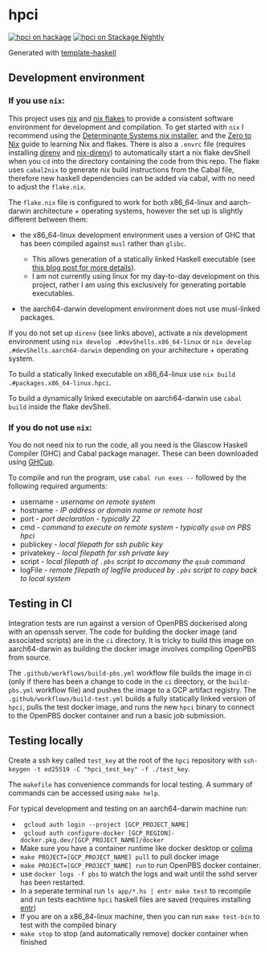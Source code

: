 # hpci
[![hpci on hackage](https://img.shields.io/hackage/v/hpci)](http://hackage.haskell.org/package/hpci)
[![hpci on Stackage Nightly](https://stackage.org/package/hpci/badge/nightly)](https://stackage.org/nightly/package/hpci)

Generated with [template-haskell](https://github.com/jonascarpay/template-haskell)

## Development environment

### If you use `nix`:

This project uses [nix](https://nixos.org/) and [nix flakes](https://nixos.wiki/wiki/flakes) to provide a consistent software environment for development and compilation.
To get started with `nix` I recommend using the [Determinante Systems nix installer](https://github.com/DeterminateSystems/nix-installer), and the [Zero to Nix](https://zero-to-nix.com/) guide to learning Nix and flakes.
There is also a `.envrc` file (requires installing [direnv](https://direnv.net/) and [nix-direnv](https://github.com/nix-community/nix-direnv)) to automatically start a nix flake devShell when you `cd` into the directory containing the code from this repo.
The flake uses `cabal2nix` to generate nix build instructions from the Cabal file, therefore new haskell dependencies can be added via cabal, with no need to adjust the `flake.nix`.

The `flake.nix` file is configured to work for both x86_64-linux and aarch-darwin architecture + operating systems, however the set up is slightly different between them:
  - the x86_64-linux development environment uses a version of GHC that has been compiled against `musl` rather than `glibc`.
    - This allows generation of a statically linked Haskell executable (see [this blog post for more details](https://cs-syd.eu/posts/2024-04-20-static-linking-haskell-nix)).
    - I am not currently using linux for my day-to-day development on this project, rather I am using this exclusively for generating portable executables.
  
  - the aarch64-darwin development environment does not use musl-linked packages.

If you do not set up `direnv` (see links above), activate a nix development environment using `nix develop .#devShells.x86_64-linux` or `nix develop .#devShells.aarch64-darwin` depending on your architecture + operating system.

To build a statically linked executable on x86_64-linux use `nix build .#packages.x86_64-linux.hpci`.

To build a dynamically linked executable on aarch64-darwin use `cabal build` inside the flake devShell.

### If you do not use `nix`:

You do not need nix to run the code, all you need is the Glascow Haskell Compiler (GHC) and Cabal package manager.
These can been downloaded using [GHCup](https://www.haskell.org/ghcup/).

To compile and run the program, use `cabal run exes --` followed by the following required arguments:
  - username   - *username on remote system*
  - hostname   - *IP address or domain name or remote host*
  - port       - *port declaration - typically 22*
  - cmd        - *command to execute on remote system - typically `qsub` on PBS hpci*
  - publickey  - *local filepath for ssh public key*
  - privatekey - *local filepath for ssh private key*
  - script     - *local filepath of `.pbs` script to accomany the `qsub` command*
  - logFile    - *remote filepath of logfile produced by `.pbs` script to copy back to local system*

## Testing in CI

Integration tests are run against a version of OpenPBS dockerised along with an openssh server.
The code for building the docker image (and associated scripts) are in the `ci` directory.
It is tricky to build this image on aarch64-darwin as building the docker image involves compiling OpenPBS from source.

The `.github/workflows/build-pbs.yml` workflow file builds the image in ci (only if there has been a change to code in the `ci` directory, or the `build-pbs.yml` workflow file) and pushes the image to a GCP artifact registry.
The `.github/workflows/build-test.yml` builds a fully statically linked version of `hpci`, pulls the test docker image, and runs the new `hpci` binary to connect to the OpenPBS docker container and run a basic job submission.

## Testing locally

Create a ssh key called `test_key` at the root of the `hpci` repository with `ssh-keygen -t ed25519 -C "hpci_test_key" -f ./test_key`.

The `makefile` has convenience commands for local testing.
A summary of commands can be accessed using `make help`.

For typical development and testing on an aarch64-darwin machine run:
- ` gcloud auth login --project [GCP_PROJECT_NAME]`
- ` gcloud auth configure-docker [GCP_REGION]-docker.pkg.dev/[GCP_PROJECT_NAME]/docker`
- Make sure you have a container runtime like docker desktop or [colima](https://github.com/abiosoft/colima)
- `make PROJECT=[GCP_PROJECT_NAME] pull` to pull docker image
- `make PROJECT=[GCP_PROJECT_NAME] run` to run OpenPBS docker container.
- use `docker logs -f pbs` to watch the logs and wait until the sshd server has been restarted.
- In a seperate terminal run `ls app/*.hs | entr make test` to recompile and run tests eachtime `hpci` haskell files are saved (requires installing [entr](https://github.com/eradman/entr))
- If you are on a x86_84-linux machine, then you can run `make test-bin` to test with the compiled binary
- `make stop` to stop (and automatically remove) docker container when finished
